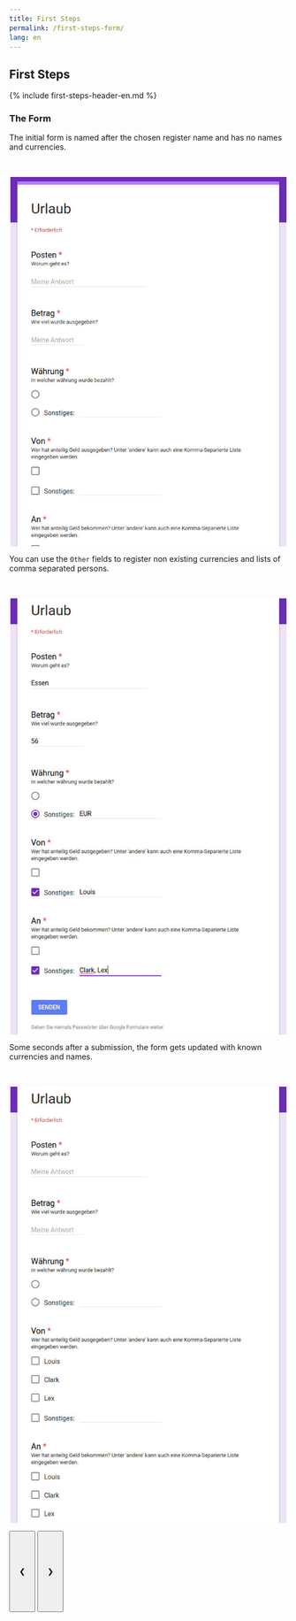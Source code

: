 ```yaml
---
title: First Steps
permalink: /first-steps-form/
lang: en
---
```

## First Steps

{% include first-steps-header-en.md %}
### The Form

<div class="w3-content w3-display-container" style="height:900px">

<div class="w3-display-container mySlides">
  <div class="w3-container" style="height:80px">
  <p>The initial form is named after the chosen register name and has no names and currencies.</p>
  </div>
  <div class="w3-container">
  <img src="/assets/images/de/form_init.jpg" style="display:block;margin:auto;width:500px">
  </div>
</div>

<div class="w3-display-container mySlides">
  <div class="w3-container" style="height:80px">
  <p>You can use the <code class="highlighter-rouge">Other</code> fields to register non existing currencies and lists of comma separated persons.</p>
  </div>
  <div class="w3-container">
  <img src="/assets/images/de/form_filled.jpg" style="display:block;margin:auto;width:500px">
  </div>
</div>

<div class="w3-display-container mySlides">
  <div class="w3-container" style="height:80px">
  <p>Some seconds after a submission, the form gets updated with known currencies and names.</p>
  </div>
  <div class="w3-container">
  <img src="/assets/images/de/form_updated.jpg" style="display:block;margin:auto;width:500px">
  </div>
</div>

<button class="w3-button w3-display-left w3-transparent" onclick="plusDivs(-1)" style="padding: 64px 16px;">&#10094;</button>
<button class="w3-button w3-display-right w3-transparent" onclick="plusDivs(1)" style="padding: 64px 16px;">&#10095;</button>

</div>




